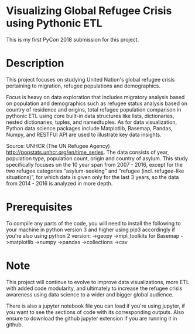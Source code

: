 # Visualizing Global Refugee Crisis using Pythonic ETL

This is my first PyCon 2018 submission for this project. 

# Description
This project focuses on studying United Nation's global refugee crisis pertaining to migration, refugee populations and demographics. 

Focus is heavy on data exploration that includes migratory analysis based on population and demographics such as refugee status analysis based on country of residence and origins, total refugee population comparison in pythonic ETL using core built-in data structures like lists, dictionaries, nested dictionaries, tuples, and namedtuples.  As for data visualization, Python data science packages include Matplotlib, Basemap, Pandas, Numpy, and RESTFUl API are used to illustrate key data insights. 

Source: UNHCR (The UN Refugee Agency) http://popstats.unhcr.org/en/time_series.  The data consists of year, population type, population count, origin and country of asylum. This study specifically focuses on the 10 year span from 2007 - 2016, except for the two refugee categories “asylum-seeking” and “refugee (incl. refugee-like situations)”, for which data is given only for the last 3 years, so the data from 2014 - 2016 is analyzed in more depth. 

# Prerequisites
To compile any parts of the code, you will need to install the following to your machine in python version 3 and higher using pip3 accordingly if you're also using python 2 version:
->geopy
->mpl_toolkits for Basemap
->matplotlib
->numpy
->pandas
->collections
->csv

# Note
This project will continue to evolve to improve data visualizations, more ETL with added code modularity, and ultimately to increase the refugee crisis awareness using data science to a wider and bigger global audience.   


There is also a jupyter notebook file you can load if you're using jupyter, if you want to see the sections of code with its corresponding outputs. Also ensure to download the github jupyter extension if you are running it in github. 